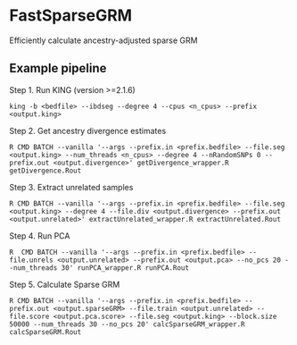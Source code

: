 # FastSparseGRM
Efficiently calculate ancestry-adjusted sparse GRM

## Example pipeline
Step 1. Run KING (version >=2.1.6)

    king -b <bedfile> --ibdseg --degree 4 --cpus <n_cpus> --prefix <output.king>

Step 2. Get ancestry divergence estimates

    R CMD BATCH --vanilla '--args --prefix.in <prefix.bedfile> --file.seg <output.king> --num_threads <n_cpus> --degree 4 --nRandomSNPs 0 --prefix.out <output.divergence>' getDivergence_wrapper.R getDivergence.Rout

Step 3. Extract unrelated samples

    R CMD BATCH --vanilla '--args --prefix.in <prefix.bedfile> --file.seg <output.king> --degree 4 --file.div <output.divergence> --prefix.out <output.unrelated>' extractUnrelated_wrapper.R extractUnrelated.Rout

Step 4. Run PCA

    R  CMD BATCH --vanilla '--args --prefix.in <prefix.bedfile> --file.unrels <output.unrelated> --prefix.out <output.pca> --no_pcs 20 --num_threads 30' runPCA_wrapper.R runPCA.Rout

Step 5. Calculate Sparse GRM

    R CMD BATCH --vanilla '--args --prefix.in <prefix.bedfile> --prefix.out <output.sparseGRM> --file.train <output.unrelated> --file.score <output.pca.score> --file.seg <output.king> --block.size 50000 --num_threads 30 --no_pcs 20' calcSparseGRM_wrapper.R calcSparseGRM.Rout

